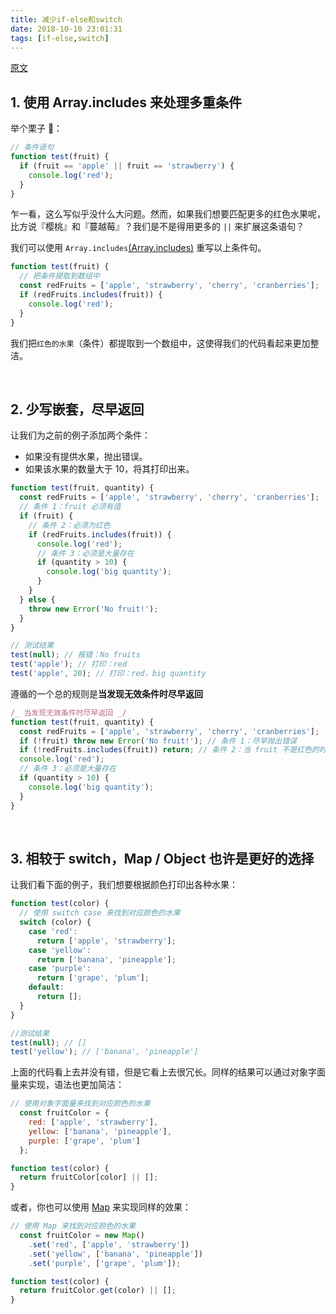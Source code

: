 ```yaml
---
title: 减少if-else和switch
date: 2018-10-10 23:01:31
tags: [if-else,switch]
---
```


[原文](https://juejin.im/post/5bb9e3085188255c352d7326)<br/>

## 1. 使用 Array.includes 来处理多重条件

举个栗子 🌰：

```javascript
// 条件语句
function test(fruit) {
  if (fruit == 'apple' || fruit == 'strawberry') {
    console.log('red');
  }
}
```

乍一看，这么写似乎没什么大问题。然而，如果我们想要匹配更多的红色水果呢，比方说『樱桃』和『蔓越莓』？我们是不是得用更多的 `||` 来扩展这条语句？

我们可以使用 `Array.includes`[(Array.includes)](https://link.juejin.im/?target=https%3A%2F%2Fdeveloper.mozilla.org%2Fen-US%2Fdocs%2FWeb%2FJavaScript%2FReference%2FGlobal_Objects%2FArray%2Fincludes) 重写以上条件句。

```javascript
function test(fruit) {
  // 把条件提取到数组中
  const redFruits = ['apple', 'strawberry', 'cherry', 'cranberries'];
  if (redFruits.includes(fruit)) {
    console.log('red');
  }
}
```

我们把`红色的水果`（条件）都提取到一个数组中，这使得我们的代码看起来更加整洁。

<br/>

<!--more-->

## 2. 少写嵌套，尽早返回

让我们为之前的例子添加两个条件：

- 如果没有提供水果，抛出错误。
- 如果该水果的数量大于 10，将其打印出来。

```javascript
function test(fruit, quantity) {
  const redFruits = ['apple', 'strawberry', 'cherry', 'cranberries'];
  // 条件 1：fruit 必须有值
  if (fruit) {
    // 条件 2：必须为红色
    if (redFruits.includes(fruit)) {
      console.log('red');
      // 条件 3：必须是大量存在
      if (quantity > 10) {
        console.log('big quantity');
      }
    }
  } else {
    throw new Error('No fruit!');
  }
}

// 测试结果
test(null); // 报错：No fruits
test('apple'); // 打印：red
test('apple', 20); // 打印：red，big quantity
```

 遵循的一个总的规则是**当发现无效条件时尽早返回**

```javascript
/_ 当发现无效条件时尽早返回 _/
function test(fruit, quantity) {
  const redFruits = ['apple', 'strawberry', 'cherry', 'cranberries'];
  if (!fruit) throw new Error('No fruit!'); // 条件 1：尽早抛出错误
  if (!redFruits.includes(fruit)) return; // 条件 2：当 fruit 不是红色的时候，直接返回
  console.log('red');
  // 条件 3：必须是大量存在
  if (quantity > 10) {
    console.log('big quantity');
  }
}
```

<br/>

## 3. 相较于 switch，Map / Object 也许是更好的选择

让我们看下面的例子，我们想要根据颜色打印出各种水果：

```javascript
function test(color) {
  // 使用 switch case 来找到对应颜色的水果
  switch (color) {
    case 'red':
      return ['apple', 'strawberry'];
    case 'yellow':
      return ['banana', 'pineapple'];
    case 'purple':
      return ['grape', 'plum'];
    default:
      return [];
  }
}

//测试结果
test(null); // []
test('yellow'); // ['banana', 'pineapple']
```

 上面的代码看上去并没有错，但是它看上去很冗长。同样的结果可以通过对象字面量来实现，语法也更加简洁：

```javascript
// 使用对象字面量来找到对应颜色的水果
  const fruitColor = {
    red: ['apple', 'strawberry'],
    yellow: ['banana', 'pineapple'],
    purple: ['grape', 'plum']
  };

function test(color) {
  return fruitColor[color] || [];
} 
```

 或者，你也可以使用 [Map](https://link.juejin.im?target=https%3A%2F%2Fdeveloper.mozilla.org%2Fen-US%2Fdocs%2FWeb%2FJavaScript%2FReference%2FGlobal_Objects%2FMap) 来实现同样的效果：

```javascript
// 使用 Map 来找到对应颜色的水果
  const fruitColor = new Map()
    .set('red', ['apple', 'strawberry'])
    .set('yellow', ['banana', 'pineapple'])
    .set('purple', ['grape', 'plum']);

function test(color) {
  return fruitColor.get(color) || [];
}
```

 

 

 

 

 

 

 

 

 

 

 

 

 

 

 

 

 

 

 

 